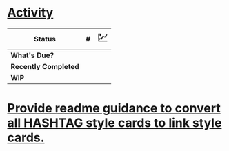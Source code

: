 
# [Activity](#NOTE:0)
<card>

| Status                 | #                                         | <span style="font-size: 1.5em;">:chart:</span> |
|------------------------|-------------------------------------------|------------------------------------------------|
| **What's Due?**        | <!--[{{totals["What's Due?"]}}]-->        | <!--[{{dueEmoji}}]-->                          |
| **Recently Completed** | <!--[{{totals["Recently Completed"]}}]--> | <!--[{{recentEmoji}}]-->                       |
| **WIP**                | <!--[{{totals["DOING"]}}]-->              | <!--[{{wipEmoji}}]-->                          |

<!-- 
expand:1 refresh:5000
created:2021-03-12T05:47:17.936Z
-->
</card>

# [Provide readme guidance to convert all HASHTAG style cards to link style cards.](#TODO:10)
<!--
created:2021-03-12T14:27:24.616Z
-->
